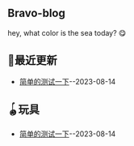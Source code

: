 ## Bravo-blog
hey, what color is the sea today? 😋

## 🚀最近更新
- [简单的测试一下](https://github.com/Bravo-Lin/bravoBlog/issues/1)--2023-08-14
## 🪀玩具
- [简单的测试一下](https://github.com/Bravo-Lin/bravoBlog/issues/1)--2023-08-14
